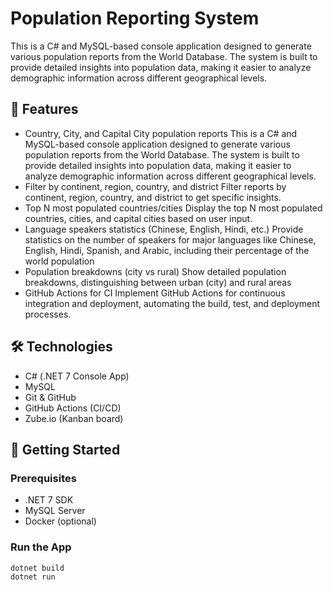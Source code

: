 # Population Reporting System

This is a C# and MySQL-based console application designed to generate various population reports from the World Database. The system is built to provide detailed insights into population data, making it easier to analyze demographic information across different geographical levels.

## 🧩 Features

- Country, City, and Capital City population reports
     This is a C# and MySQL-based console application designed to generate various population reports from the World Database. The system is built to provide detailed insights into population data, making it easier to analyze demographic information across different geographical levels.
- Filter by continent, region, country, and district
      Filter reports by continent, region, country, and district to get specific insights.
- Top N most populated countries/cities
     Display the top N most populated countries, cities, and capital cities based on user input.
- Language speakers statistics (Chinese, English, Hindi, etc.)
      Provide statistics on the number of speakers for major languages like Chinese, English, Hindi, Spanish, and Arabic, including their percentage of the world population
- Population breakdowns (city vs rural)
      Show detailed population breakdowns, distinguishing between urban (city) and rural areas
- GitHub Actions for CI
       Implement GitHub Actions for continuous integration and deployment, automating the build, test, and deployment processes.

## 🛠️ Technologies

- C# (.NET 7 Console App)
- MySQL
- Git & GitHub
- GitHub Actions (CI/CD)
- Zube.io (Kanban board)

## 🚀 Getting Started

### Prerequisites
- .NET 7 SDK
- MySQL Server
- Docker (optional)

### Run the App

```bash
dotnet build
dotnet run
